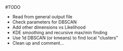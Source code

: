 #TODO

- Read from general output file
- Check parameters for DBSCAN 
- Add other dimensions vs Likelihood
- KDE smoothing and recursive max/min finding
- Use 1d DBSCAN (or kmeans) to find local "clusters"
- Clean up and comment...
